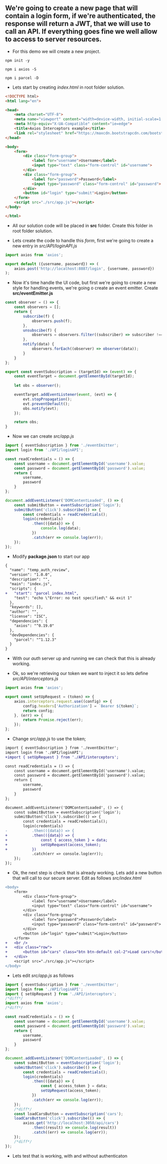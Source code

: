 ## We're going to create a new page that will contain a login form, if we're authenticated, the response will return a JWT, that we will use to call an API. If everything goes fine we well allow to access to server resources.

* For this demo we will create a new project.

```
npm init -y
```

```
npm i axios -S
```

```
npm i parcel -D
```

* Lets start by creating _index.html_ in root folder solution.

```html
<!DOCTYPE html>
<html lang="en">

<head>
    <meta charset="UTF-8">
    <meta name="viewport" content="width=device-width, initial-scale=1.0">
    <meta http-equiv="X-UA-Compatible" content="ie=edge">
    <title>Axios Interceptors example</title>
    <link rel="stylesheet" href="https://maxcdn.bootstrapcdn.com/bootstrap/4.0.0/css/bootstrap.min.css" integrity="sha384-Gn5384xqQ1aoWXA+058RXPxPg6fy4IWvTNh0E263XmFcJlSAwiGgFAW/dAiS6JXm" crossorigin="anonymous">
</head>

<body>
    <form>
        <div class="form-group">
            <label for="username">Username</label>
            <input type="text" class="form-control" id="username">
        </div>
        <div class="form-group">
            <label for="password">Password</label>
            <input type="password" class="form-control" id="password">
        </div>
        <button id="login" type="submit">Login</button>
    </form>
    <script src="./src/app.js"></script>
</body>

</html>
```

* All our solution code will be placed in __src__ folder. Create this folder in root folder solution.

* Lets create the code to handle this _form_, first we're going to create a new entry in _src/API/loginAPI.js_

```javascript
import axios from 'axios';

export default ({username, password}) => (
    axios.post('http://localhost:8887/login', {username, password})
);
```

* Now it's time handle the UI code, but first we're going to create a new style for handling events, we're going o create an event emitter. Create __src/eventEmitter.js__ 

```javascript
const observer = () => {
    const observers = [];
    return {
        subscribe(f) {
            observers.push(f);
        },
        unsubscibe(f) {
            observers = observers.filter((subscriber) => subscriber !== f);
        },
        notify(data) {
            observers.forEach((observer) => observer(data));
        }
    }
};

export const eventSubscription = (targetId) => (event) => {
    const eventTarget = document.getElementById(targetId);
    
    let obs = observer();

    eventTarget.addEventListener(event, (evt) => {
        evt.stopPropagation();
        evt.preventDefault();
        obs.notify(evt);
    });

    return obs;
}

```

* Now we can create _src/app.js_

```javascript
import { eventSubscription } from './eventEmitter';
import login from './API/loginAPI';

const readCredentials = () => {
    const username = document.getElementById('username').value;
    const password = document.getElementById('password').value;
    return {
        username,
        password
    }
};

document.addEventListener('DOMContentLoaded', () => {
    const submitButton = eventSubscription('login');
    submitButton('click').subscribe(() => {
        const credentials = readCredentials();
        login(credentials)
            .then(({data}) => {
                console.log(data);
            })
            .catch(err => console.log(err));
    });
});
```

* Modify __package.json__ to start our app

```diff
{
  "name": "temp_auth_review",
  "version": "1.0.0",
  "description": "",
  "main": "index.js",
  "scripts": {
+   "start": "parcel index.html",
    "test": "echo \"Error: no test specified\" && exit 1"
  },
  "keywords": [],
  "author": "",
  "license": "ISC",
  "dependencies": {
    "axios": "^0.19.0"
  },
  "devDependencies": {
    "parcel": "^1.12.3"
  }
}

```

* With our _auth_ server up and running we can check that this is already working.

* Ok, so we're retrieving our token we want to inject it so lets define _src/API/interceptors.js_

```javascript
import axios from 'axios';

export const setUpRequest = (token) => {
    axios.interceptors.request.use((config) => {
        config.headers['Authorization'] = `Bearer ${token}`;
        return config;
    }, (err) => {
        return Promise.reject(err);
    });
};
```
* Change _src/app.js_ to use the token;

```diff
import { eventSubscription } from './eventEmitter';
import login from './API/loginAPI';
+import { setUpRequest } from './API/interceptors';

const readCredentials = () => {
    const username = document.getElementById('username').value;
    const password = document.getElementById('password').value;
    return {
        username,
        password
    }
};

document.addEventListener('DOMContentLoaded', () => {
    const submitButton = eventSubscription('login');
    submitButton('click').subscribe(() => {
        const credentials = readCredentials();
        login(credentials)
-           .then(({data}) => {
+           .then(({data}) => {
+               const { access_token } = data;
+               setUpRequest(access_token);
+           })
            .catch(err => console.log(err));
    });
});
```

* Ok, the next step is check that is already working. Lets add a new button that will call to our secure server. Edit as follows _src/index.html_

```diff
<body>
    <form>
        <div class="form-group">
            <label for="username">Username</label>
            <input type="text" class="form-control" id="username">
        </div>
        <div class="form-group">
            <label for="password">Password</label>
            <input type="password" class="form-control" id="password">
        </div>
        <button id="login" type="submit">Login</button>
    </form>
+   <br />
+   <div class="row">
+       <button id="cars" class="btn btn-default col-2">Load cars!</button>
+   </div>
    <script src="./src/app.js"></script>
</body>
```

* Lets edit _src/app.js_ as follows

```javascript
import { eventSubscription } from './eventEmitter';
import login from './API/loginAPI';
import { setUpRequest } from './API/interceptors';
/*diff*/
import axios from 'axios';
/*diff*/

const readCredentials = () => {
    const username = document.getElementById('username').value;
    const password = document.getElementById('password').value;
    return {
        username,
        password
    }
};

document.addEventListener('DOMContentLoaded', () => {
    const submitButton = eventSubscription('login');
    submitButton('click').subscribe(() => {
        const credentials = readCredentials();
        login(credentials)
            .then(({data}) => {
                const { access_token } = data;
                setUpRequest(access_token);
            })
            .catch(err => console.log(err));
    });
    /*diff*/
    const loadCarsButton = eventSubscription('cars');
    loadCarsButton('click').subscribe(() => {
        axios.get('http://localhost:3050/api/cars')
            .then((result) => console.log(result))
            .catch((err) => console.log(err));
    });
    /*diff*/
});
```
* Lets test that is working, with and without authenticaton